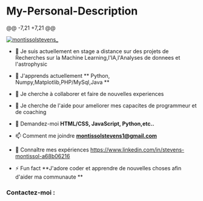 # My-Personal-Description
@@ -7,21 +7,21 @@

<p align="left"> <a href="https://twitter.com/MontissolSteve1_" target="blank"><img src="https://img.shields.io/twitter/follow/montissolstevens_? logo=twitter&style=for-the-badge" alt="montissolstevens_" /></a> </p>

- 🔭 Je suis actuellement en stage a distance sur des projets de Recherches sur la Machine Learning,l'IA,l'Analyses de donnees et l'astrophysic
- 🌱 J'apprends actuellement ** Python, Numpy,Matplotlib,PHP/MySql,Java **

- 👯 Je cherche à collaborer et faire de nouvelles experiences

- 🤝 Je cherche de l'aide pour ameliorer mes capacites de programmeur et de coaching

- 💬 Demandez-moi **HTML/CSS, JavaScript, Python,etc..**

- 📫 Comment me joindre **montissolstevens1@gmail.com**

- 📄 Connaître mes expériences [ https://www.linkedin.com/in/stevens-montissol-a68b06216 ](https://www.linkedin.com/in/stevens-montissol-a68b06216)

- ⚡ Fun fact **J'adore coder et apprendre de nouvelles choses afin d'aider ma communaute **

<h3 align="left">Contactez-moi :</h3>
<p align="left">
